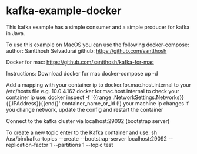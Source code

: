 # kafka-example-docker

This kafka example has a simple consumer and a simple producer for kafka in Java.

To use this example on MacOS you can use the following docker-compose:
author: Santthosh Selvadurai
github: https://github.com/santthosh

Docker for mac: https://github.com/santthosh/kafka-for-mac

Instructions:
Download docker for mac
docker-compose up -d

Add a mapping with your container ip to docker.for.mac.host.internal to your /etc/hosts file 
  e.g. 10.0.4.162 docker.for.mac.host.internal
  to check your container ip use:
  docker inspect -f '{{range .NetworkSettings.Networks}}{{.IPAddress}}{{end}}' container_name_or_id
  (!) your machine ip changes if you change network, update the config and restart the container

Connect to the kafka cluster via localhost:29092 (bootstrap server)

To create a new topic enter to the Kafka container and use:
sh /usr/bin/kafka-topics --create --bootstrap-server localhost:29092 --replication-factor 1 --partitions 1 --topic test
